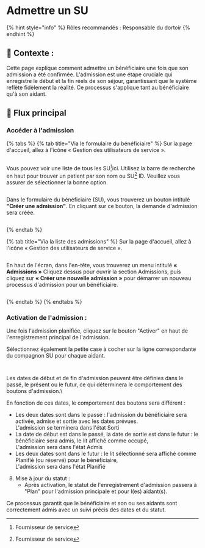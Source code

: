 # Admettre un SU

{% hint style="info" %}
Rôles recommandés : Responsable du dortoir
{% endhint %}

## **🧭** Contexte : <a href="#context" id="context"></a>

Cette page explique comment admettre un bénéficiaire une fois que son admission a été confirmée. L'admission est une étape cruciale qui enregistre le début et la fin réels de son séjour, garantissant que le système reflète fidèlement la réalité.
Ce processus s'applique tant au bénéficiaire qu'à son aidant.

## 🔄 Flux principal

### Accéder à l'admission

{% tabs %}
{% tab title="Via le formulaire du bénéficiaire" %}
Sur la page d'accueil, allez à l'icône « Gestion des utilisateurs de service ».&#x20;

<figure><img src="https://2479359880-files.gitbook.io/~/files/v0/b/gitbook-x-prod.appspot.com/o/spaces%2FnTWGcVv7ikvz7HIC0Dby%2Fuploads%2FwgYqssYNXVtjPhYKKBCa%2Fimage.png?alt=media&#x26;token=e2aac634-e10d-49ba-b5c1-4b7793532432" alt=""><figcaption></figcaption></figure>

Vous pouvez voir une liste de tous les SU[^1]ici. Utilisez la barre de recherche en haut pour trouver un patient par son nom ou SU[^1] ID. Veuillez vous assurer de sélectionner la bonne option.

<figure><img src="https://2479359880-files.gitbook.io/~/files/v0/b/gitbook-x-prod.appspot.com/o/spaces%2FnTWGcVv7ikvz7HIC0Dby%2Fuploads%2FqXqX10GKFUpZ6yfM8R8Q%2Fimage.png?alt=media&#x26;token=05d8cde9-c530-457f-91aa-86e689d6282a" alt=""><figcaption></figcaption></figure>

Dans le formulaire du bénéficiaire (SU), vous trouverez un bouton intitulé **"Créer une admission"**. En cliquant sur ce bouton, la demande d'admission sera créée.

<figure><img src="https://2479359880-files.gitbook.io/~/files/v0/b/gitbook-x-prod.appspot.com/o/spaces%2FnTWGcVv7ikvz7HIC0Dby%2Fuploads%2FZj3cicxNAzv29gIQL1RW%2Fimage.png?alt=media&#x26;token=0a348d2d-0eb7-4b69-88a9-09eb85e0f6fc" alt=""><figcaption></figcaption></figure>
{% endtab %}

{% tab title="Via la liste des admissions" %}
Sur la page d'accueil, allez à l'icône « Gestion des utilisateurs de service ».&#x20;

<figure><img src="https://2479359880-files.gitbook.io/~/files/v0/b/gitbook-x-prod.appspot.com/o/spaces%2FnTWGcVv7ikvz7HIC0Dby%2Fuploads%2FwgYqssYNXVtjPhYKKBCa%2Fimage.png?alt=media&#x26;token=e2aac634-e10d-49ba-b5c1-4b7793532432" alt=""><figcaption></figcaption></figure>

En haut de l'écran, dans l'en-tête, vous trouverez un menu intitulé **« Admissions »** Cliquez dessus pour ouvrir la section Admissions, puis cliquez sur **« Créer une nouvelle admission »** pour démarrer un nouveau processus d'admission pour un bénéficiaire.

<figure><img src="https://2479359880-files.gitbook.io/~/files/v0/b/gitbook-x-prod.appspot.com/o/spaces%2FnTWGcVv7ikvz7HIC0Dby%2Fuploads%2F13XkdQUgmX7jzHOOd64y%2Fimage.png?alt=media&#x26;token=c2b62ba3-4b9b-44f4-86c7-91543c46fdfc" alt=""><figcaption></figcaption></figure>
{% endtab %}
{% endtabs %}

### Activation de l'admission :

Une fois l'admission planifiée, cliquez sur le bouton "Activer" en haut de l'enregistrement principal de l'admission.

Sélectionnez également la petite case à cocher sur la ligne correspondante du compagnon SU pour chaque aidant.

<figure><img src="https://2479359880-files.gitbook.io/~/files/v0/b/gitbook-x-prod.appspot.com/o/spaces%2FnTWGcVv7ikvz7HIC0Dby%2Fuploads%2FLORkj6ghTaxChLrSjoao%2Fimage.png?alt=media&#x26;token=5db5d9a2-85c6-4e66-b1a0-49738be4f6f4" alt=""><figcaption></figcaption></figure>

<figure><img src="https://2479359880-files.gitbook.io/~/files/v0/b/gitbook-x-prod.appspot.com/o/spaces%2FnTWGcVv7ikvz7HIC0Dby%2Fuploads%2FJ9JAe25H9ONIt1SJcCwQ%2Fimage.png?alt=media&#x26;token=8b797350-0010-47e0-8051-eeb85d9c7b3d" alt=""><figcaption></figcaption></figure>

Les dates de début et de fin d'admission peuvent être définies dans le passé, le présent ou le futur, ce qui déterminera le comportement des boutons d'admission.\


En fonction de ces dates, le comportement des boutons sera différent :

* Les deux dates sont dans le passé : l'admission du bénéficiaire sera activée, admise et sortie avec les dates prévues.\
  L'admission se terminera dans l'état Sorti
* La date de début est dans le passé, la date de sortie est dans le futur : le bénéficiaire sera admis, le lit affiché comme occupé,\
  L'admission sera dans l'état Admis
* Les deux dates sont dans le futur : le lit sélectionné sera affiché comme Planifié (ou réservé) pour le bénéficiaire,\
  L'admission sera dans l'état Planifié

8. Mise à jour du statut :
   * Après activation, le statut de l'enregistrement d'admission passera à "Plan" pour l'admission principale et pour l(es) aidant(s).

Ce processus garantit que le bénéficiaire et son ou ses aidants sont correctement admis avec un suivi précis des dates et du statut.



[^1]: Fournisseur de service
